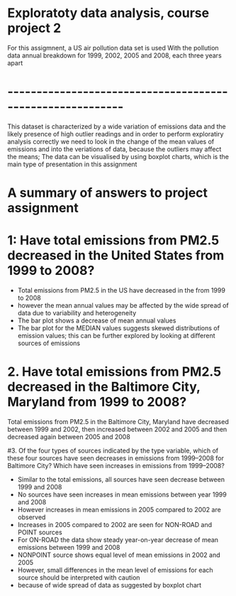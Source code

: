# Exploratoty data analysis, course project 2 
For  this assigmnent, a US air pollution data set is used
With the pollution data annual breakdown for 1999, 2002, 2005 and 2008, each three years apart
# ----------------------------------------------------------

This dataset is characterized by a wide variation of emissions data and the likely presence of high outlier readings 
and in order to perform exploratiry analysis correctly we need to look in the change of the mean values of emissions
and into the veriations of data, because the outliers may affect the means; 
The data can be visualised by using boxplot charts, which is the main type of presentation in this assignment 

# A summary of answers to project assignment 
 
# 1: Have total emissions from PM2.5 decreased in the United States from 1999 to 2008? 
- Total emissions from PM2.5 in the US have decreased in the from 1999 to 2008
- however the mean annual values may be affected by the wide spread of data due to variability and heterogeneity 
- The bar plot shows a decrease of mean annual values 
- The bar plot for the MEDIAN values suggests skewed distributions of emission values; this can be further explored by looking at different sources of emissions 

# 2. Have total emissions from PM2.5 decreased in the Baltimore City, Maryland from 1999 to 2008? 
Total emissions from PM2.5 in the Baltimore City, Maryland have decreased between 1999 and 2002, then increased between 2002 and 2005 and then decreased again between 2005 and 2008

#3. Of the four types of sources indicated by  the type variable,  which of these four sources have seen decreases in emissions from 1999–2008 for Baltimore City?  Which have seen increases in emissions from 1999–2008? 

- Similar to the total emissions, all sources have seen decrease between 1999 and 2008
- No sources have seen increases in mean emissions between year 1999 and 2008
- However increases in mean emissions in 2005 compared to 2002 are observed    
- Increases in 2005 compared to 2002 are seen for NON-ROAD and POINT sources
- For ON-ROAD the data show steady year-on-year decrease of mean emissions between 1999 and 2008
- NONPOINT source shows equal level of mean emissions in 2002 and 2005 
- However, small differences in the mean level of emissions for each source should be interpreted with caution
- because of wide spread of data as suggested by boxplot chart


